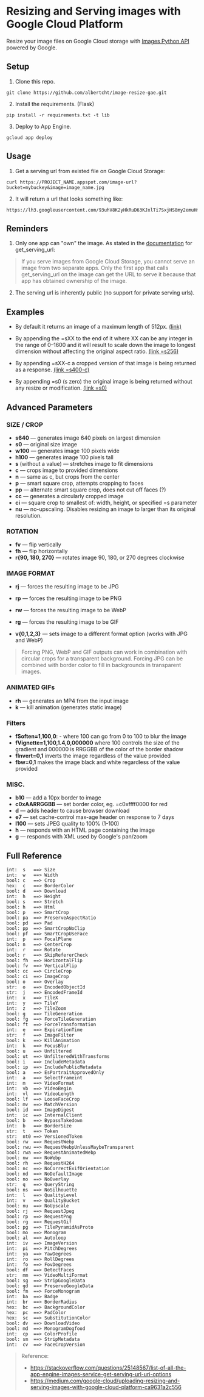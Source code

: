 Resizing and Serving images with Google Cloud Platform
==================================

Resize your image files on Google Cloud storage with [Images Python API](https://developers.google.com/appengine/docs/python/images/) powered by Google.

## Setup

1. Clone this repo.

```
git clone https://github.com/albertcht/image-resize-gae.git
```

2. Install the requirements. (Flask)

```
pip install -r requirements.txt -t lib
```

3. Deploy to App Engine.

```
gcloud app deploy
```

## Usage

1. Get a serving url from existed file on Google Cloud Storage:

```
curl https://PROJECT_NAME.appspot.com/image-url?bucket=mybuckey&image=image_name.jpg
```

2. It will return a url that looks something like:

```
https://lh3.googleusercontent.com/93uhV8K2yHkRuD63KJxlTi7SxjHS8my2emuHmGLZxEmX99_XAjTN3c_2zmKVb3XQ5d8FEkwtgbGjyYpaDQg
```

## Reminders

1. Only one app can "own" the image. As stated in the [documentation](https://developers.google.com/appengine/docs/python/images/functions) for get_serving_url:

> If you serve images from Google Cloud Storage, you cannot serve an image from two separate apps. Only the first app that calls get_serving_url on the image can get the URL to serve it because that app has obtained ownership of the image.

2. The serving url is inherently public (no support for private serving urls).

## Examples

* By default it returns an image of a maximum length of 512px. [(link)](https://lh3.googleusercontent.com/93uhV8K2yHkRuD63KJxlTi7SxjHS8my2emuHmGLZxEmX99_XAjTN3c_2zmKVb3XQ5d8FEkwtgbGjyYpaDQg)

* By appending the =sXX to the end of it where XX can be any integer in the range of 0–1600 and it will result to scale down the image to longest dimension without affecting the original aspect ratio. [(link =s256)](https://lh3.googleusercontent.com/93uhV8K2yHkRuD63KJxlTi7SxjHS8my2emuHmGLZxEmX99_XAjTN3c_2zmKVb3XQ5d8FEkwtgbGjyYpaDQg=s256)

* By appending =sXX-c a cropped version of that image is being returned as a response. [(link =s400-c)](https://lh3.googleusercontent.com/93uhV8K2yHkRuD63KJxlTi7SxjHS8my2emuHmGLZxEmX99_XAjTN3c_2zmKVb3XQ5d8FEkwtgbGjyYpaDQg=s400-c)

* By appending =s0 (s zero) the original image is being returned without any resize or modification. [(link =s0)](https://lh3.googleusercontent.com/93uhV8K2yHkRuD63KJxlTi7SxjHS8my2emuHmGLZxEmX99_XAjTN3c_2zmKVb3XQ5d8FEkwtgbGjyYpaDQg=s0)

## Advanced Parameters

### SIZE / CROP

* **s640** — generates image 640 pixels on largest dimension
* **s0** — original size image
* **w100** — generates image 100 pixels wide
* **h100** — generates image 100 pixels tall
* **s** (without a value) — stretches image to fit dimensions
* **c** — crops image to provided dimensions
* **n** — same as c, but crops from the center
* **p** — smart square crop, attempts cropping to faces
* **pp** — alternate smart square crop, does not cut off faces (?)
* **cc** — generates a circularly cropped image
* **ci** — square crop to smallest of: width, height, or specified =s parameter
* **nu** — no-upscaling. Disables resizing an image to larger than its original resolution.

### ROTATION

* **fv** — flip vertically
* **fh** — flip horizontally
* **r{90, 180, 270}** — rotates image 90, 180, or 270 degrees clockwise

### IMAGE FORMAT

* **rj** — forces the resulting image to be JPG
* **rp** — forces the resulting image to be PNG
* **rw** — forces the resulting image to be WebP
* **rg** — forces the resulting image to be GIF

* **v{0,1,2,3}** — sets image to a different format option (works with JPG and WebP)

> Forcing PNG, WebP and GIF outputs can work in combination with circular crops for a transparent background. Forcing JPG can be combined with border color to fill in backgrounds in transparent images.

### ANIMATED GIFs

* **rh** — generates an MP4 from the input image
* **k** — kill animation (generates static image)

### Filters

* **fSoften=1,100,0**: - where 100 can go from 0 to 100 to blur the image
* **fVignette=1,100,1.4,0,000000** where 100 controls the size of the gradient and 000000 is RRGGBB of the color of the border shadow
* **fInvert=0,1** inverts the image regardless of the value provided
* **fbw=0,1** makes the image black and white regardless of the value provided

### MISC.

* **b10** — add a 10px border to image
* **c0xAARRGGBB** — set border color, eg. =c0xffff0000 for red
* **d** — adds header to cause browser download
* **e7** — set cache-control max-age header on response to 7 days
* **l100** — sets JPEG quality to 100% (1-100)
* **h** — responds with an HTML page containing the image
* **g** — responds with XML used by Google's pan/zoom

## Full Reference

```
int:  s   ==> Size
int:  w   ==> Width
bool: c   ==> Crop
hex:  c   ==> BorderColor
bool: d   ==> Download
int:  h   ==> Height
bool: s   ==> Stretch
bool: h   ==> Html
bool: p   ==> SmartCrop
bool: pa  ==> PreserveAspectRatio
bool: pd  ==> Pad
bool: pp  ==> SmartCropNoClip
bool: pf  ==> SmartCropUseFace
int:  p   ==> FocalPlane
bool: n   ==> CenterCrop
int:  r   ==> Rotate
bool: r   ==> SkipRefererCheck
bool: fh  ==> HorizontalFlip
bool: fv  ==> VerticalFlip
bool: cc  ==> CircleCrop
bool: ci  ==> ImageCrop
bool: o   ==> Overlay
str:  o   ==> EncodedObjectId
str:  j   ==> EncodedFrameId
int:  x   ==> TileX
int:  y   ==> TileY
int:  z   ==> TileZoom
bool: g   ==> TileGeneration
bool: fg  ==> ForceTileGeneration
bool: ft  ==> ForceTransformation
int:  e   ==> ExpirationTime
str:  f   ==> ImageFilter
bool: k   ==> KillAnimation
int:  k   ==> FocusBlur
bool: u   ==> Unfiltered
bool: ut  ==> UnfilteredWithTransforms
bool: i   ==> IncludeMetadata
bool: ip  ==> IncludePublicMetadata
bool: a   ==> EsPortraitApprovedOnly
int:  a   ==> SelectFrameint
int:  m   ==> VideoFormat
int:  vb  ==> VideoBegin
int:  vl  ==> VideoLength
bool: lf  ==> LooseFaceCrop
bool: mv  ==> MatchVersion
bool: id  ==> ImageDigest
int:  ic  ==> InternalClient
bool: b   ==> BypassTakedown
int:  b   ==> BorderSize
str:  t   ==> Token
str:  nt0 ==> VersionedToken
bool: rw  ==> RequestWebp
bool: rwu ==> RequestWebpUnlessMaybeTransparent
bool: rwa ==> RequestAnimatedWebp
bool: nw  ==> NoWebp
bool: rh  ==> RequestH264
bool: nc  ==> NoCorrectExifOrientation
bool: nd  ==> NoDefaultImage
bool: no  ==> NoOverlay
str:  q   ==> QueryString
bool: ns  ==> NoSilhouette
int:  l   ==> QualityLevel
int:  v   ==> QualityBucket
bool: nu  ==> NoUpscale
bool: rj  ==> RequestJpeg
bool: rp  ==> RequestPng
bool: rg  ==> RequestGif
bool: pg  ==> TilePyramidAsProto
bool: mo  ==> Monogram
bool: al  ==> Autoloop
int:  iv  ==> ImageVersion
int:  pi  ==> PitchDegrees
int:  ya  ==> YawDegrees
int:  ro  ==> RollDegrees
int:  fo  ==> FovDegrees
bool: df  ==> DetectFaces
str:  mm  ==> VideoMultiFormat
bool: sg  ==> StripGoogleData
bool: gd  ==> PreserveGoogleData
bool: fm  ==> ForceMonogram
int:  ba  ==> Badge
int:  br  ==> BorderRadius
hex:  bc  ==> BackgroundColor
hex:  pc  ==> PadColor
hex:  sc  ==> SubstitutionColor
bool: dv  ==> DownloadVideo
bool: md  ==> MonogramDogfood
int:  cp  ==> ColorProfile
bool: sm  ==> StripMetadata
int:  cv  ==> FaceCropVersion
```

> Reference:
> * https://stackoverflow.com/questions/25148567/list-of-all-the-app-engine-images-service-get-serving-url-uri-options
> * https://medium.com/google-cloud/uploading-resizing-and-serving-images-with-google-cloud-platform-ca9631a2c556
